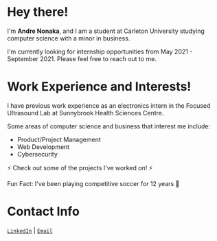 # Hey there!
<p>I'm <strong>Andre Nonaka</strong>, and I am a student at Carleton University studying computer science with a minor in business.</p>
<p>I'm currently looking for internship opportunities from May 2021 - September 2021. Please feel free to reach out to me.</p>
  
# Work Experience and Interests!

<p>I have previous work experience as an electronics intern in the Focused Ultrasound Lab at Sunnybrook Health Sciences Centre.</p>
<p>Some areas of computer science and business that interest me include:</p>
<ul>
<li>Product/Project Management</li>
<li>Web Development</li>
 <li>Cybersecurity</li>
</ul>
⚡ Check out some of the projects I've worked on! ⚡
<p>Fun Fact: I've been playing competitive soccer for 12 years 🙂</p>

# Contact Info

<p><code><a href="https://www.linkedin.com/in/andrenonaka/" rel="nofollow">LinkedIn</a></code> | <code><a href="mailto:andrenonakacordova@cmail.carleton.ca">Email</a></code></p>

